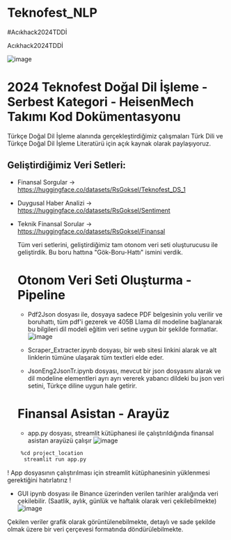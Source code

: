 # Teknofest_NLP
#Acıkhack2024TDDİ

Acıkhack2024TDDİ

![image](https://github.com/user-attachments/assets/54542f84-2899-49c6-af12-760940f22cf3)

# 2024 Teknofest Doğal Dil İşleme - Serbest Kategori - HeisenMech Takımı Kod Dokümentasyonu

Türkçe Doğal Dil İşleme alanında gerçekleştirdiğimiz çalışmaları Türk Dili ve Türkçe Doğal Dil İşleme Literatürü için açık kaynak olarak paylaşıyoruz. 

## Geliştirdiğimiz Veri Setleri:

* Finansal Sorgular -> https://huggingface.co/datasets/RsGoksel/Teknofest_DS_1
* Duygusal Haber Analizi -> https://huggingface.co/datasets/RsGoksel/Sentiment
* Teknik Finansal Sorular -> https://huggingface.co/datasets/RsGoksel/Finansal

  Tüm veri setlerini, geliştirdiğimiz tam otonom veri seti oluşturucusu ile geliştirdik. Bu boru hattına "Gök-Boru-Hattı" ismini verdik.

  # Otonom Veri Seti Oluşturma - Pipeline
  * Pdf2Json dosyası ile, dosyaya sadece PDF belgesinin yolu verilir ve boruhattı, tüm pdf'i gezerek ve 405B Llama dil modeline bağlanarak bu bilgileri dil modeli eğitim veri setine uygun bir şekilde formatlar.
   ![image](https://github.com/user-attachments/assets/97a7bec0-d2a4-4f7f-a136-876e78de3bf3)

  * Scraper_Extracter.ipynb dosyası, bir web sitesi linkini alarak ve alt linklerin tümüne ulaşarak tüm textleri elde eder.
 
  * JsonEng2JsonTr.ipynb dosyası, mevcut bir json dosyasını alarak ve dil modeline elementleri ayrı ayrı vererek yabancı dildeki bu json veri setini, Türkçe diline uygun hale getirir.

   
  # Finansal Asistan - Arayüz

  * app.py dosyası, streamlit kütüphanesi ile çalıştırıldığında finansal asistan arayüzü çalışır
 ![image](https://github.com/user-attachments/assets/f391bdc9-f53a-46de-bb56-52ed0e6c7a6e)
  ```bash
   %cd project_location
    streamlit run app.py
   ```
! App dosyasının çalıştırılması için streamlit kütüphanesinin yüklenmesi gerektiğini hatırlatırız !
     
  * GUI ipynb dosyası ile Binance üzerinden verilen tarihler aralığında veri çekilebilir. (Saatlik, aylık, günlük ve haftalık olarak veri çekilebilmekte)
   ![image](https://github.com/user-attachments/assets/673665d4-8935-40b9-9f85-0bc7579ea3bd)

Çekilen veriler grafik olarak görüntülenebilmekte, detaylı ve sade şekilde olmak üzere bir veri çerçevesi formatında döndürülebilmekte.

  
